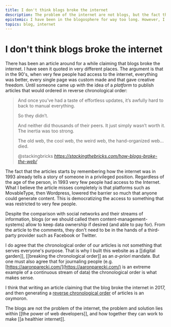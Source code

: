 ```yaml
---
title: I don't think blogs broke the internet
description: The problem of the internet are not blogs, but the fact that people who can make a change simply don't do it
epistemic: I have been in the blogosphere for way too long. However, I don't have unbiased data backing my claims. 
topics: blog, internet
---
```

# I don't think blogs broke the internet
There has been an article around for a while claiming that blogs broke the internet. I have seen it quoted in very different places. The argument is that in the 90's, when very few people had access to the internet, everything was better, every single page was custom made and that gave creative freedom. Until someone came up with the idea of a *platform* to publish articles that would ordered in reverse chronological order:

<blockquote class="quoteback u-in-reply-to" darkmode="" data-title="How%20the%20Blog%20Broke%20the%20Web" data-author="@stackingbricks" cite="https://stackingthebricks.com/how-blogs-broke-the-web/">
<p>And once you’ve had a taste of effortless updates, it’s awfully hard to back to manual everything.</p>

<p>So they didn’t.</p>

<p>And neither did thousands of their peers. It just simply wasn’t worth it. The inertia was too strong.</p>

<p>The old web, the cool web, the weird web, the hand-organized web… died.</p>
<footer>@stackingbricks<cite> <a href="https://stackingthebricks.com/how-blogs-broke-the-web/">https://stackingthebricks.com/how-blogs-broke-the-web/</a></cite></footer>
</blockquote><script note="" src="https://cdn.jsdelivr.net/gh/Blogger-Peer-Review/quotebacks@1/quoteback.js"></script>

The fact that the articles starts by remembering how the internet was in 1993 already tells a story of someone in a privileged position. Regardless of the age of the person, in 1993 very few people had access to the Internet. What I believe the article misses completely is that platforms such as MovableType, then Wordpress, lowered the barrier so much that anyone could generate content. This is democratizing the access to something that was restricted to very few people. 

Despite the comparison with social networks and their streams of information, blogs (or we should called them content-management-systems) allow to keep data ownership if desired (and able to pay for). From the article to the comments, they don't need to be in the hands of a third-party provider such as Facebook or Twitter.  

I do agree that the chronological order of our articles is not something that serves everyone's purpose. That is why I built this website as a [[digital garden]], [[breaking the chronological order]] as an *a-priori* mandate. But one must also agree that for journaling people (e.g. [https://aaronparecki.com/](https://aaronparecki.com/) is an extreme example of a continuous stream of data) the chronological order is what makes sense. 

I think that writing an article claiming that the blog broke the internet in 2017, and then generating a [reverse chronological order](https://stackingthebricks.com/articles/) of articles is an oxymoron. 

The blogs are not the problem of the internet, the problem and solution lies within [[the power of web developers]], and how together they can work to make [[a healthier internet]]. 
